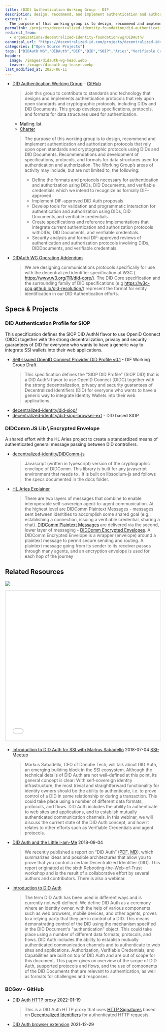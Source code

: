 ```yaml
---
title: (DID) Authentication Working Group - DIF 
description: design, recommend, and implement authentication and authorization protocols that rely upon open standards and cryptographic protocols using DIDs and DID Documents.
excerpt: >
  The purpose of this working group is to design, recommend and implement authentication and authorization protocols that rely upon open standards and cryptographic protocols using DIDs and DID Documents. Recommendations and development of specifications, protocols, and formats for data structures used for authentication and authorization.
permalink: /projects/decentralized-identity-foundation/did-authentication/
redirect_from:
  - organizations/decentralized-identity-foundation/wg/DIDAuth/
canonical_url: "https://decentralized-id.com/projects/decentralized-identity-foundation/did-authentication/"
categories: ["Open Source Projects"]
tags: ["DIDAuth WG","DIDAuth","DIF","DID","SOIP","Aries","Verifiable Credentials","W3C","DIDComm","BCGov"]
header:
  image: /images/didauth-wg-head.webp
  teaser: /images/didauth-wg-teaser.webp
last_modified_at: 2023-06-11
---
```


* [DID Authentication Working Group](https://identity.foundation/working-groups/authentication.html) - [GitHub](https://github.com/decentralized-identity/authentication-wg)
  > Join this group to contribute to standards and technology that designs and implements authentication protocols that rely upon open standards and cryptographic protocols, including DIDs and DID Documents. This group develops specifications, protocols, and formats for data structures used for authentication.
  * [Mailing list](https://dif.groups.io/g/didauth-wg)
  * [Charter](https://github.com/decentralized-identity/org/blob/master/Org%20documents/WG%20documents/DIF_DIDAuth_WG_charter_v1.pdf)
  > The purpose of this working group is to design, recommend and implement authentication and authorization protocols that rely upon open standards and cryptographic protocols using DIDs and DID Documents. Recommendations and development of specifications, protocols, and formats for data structures used for authentication and authorization. The Working Group’s areas of activity may include, but are not limited to, the following:
  > - Define the formats and protocols necessary for authentication and authorization using DIDs, DID Documents, and verifiable credentials which we intend to recognize as formally DIF-approved.
  > - Implement DIF-approved DID Auth proposals.
  > - Develop tools for validation and programmatic interaction for authentication and authorization using DIDs, DID Documents,and verifiable credentials.
  > - Create specifications and reference implementations that integrate current authentication and authorization protocols withDIDs, DID Documents, and verifiable credentials.
  > - Security analysis and formal DIF-approved reviews of authentication and authorization protocols involving DIDs, DIDDocuments, and verifiable credentials.
* [DIDAuth WG Operating Addendum](https://github.com/decentralized-identity/org/blob/master/Org%20documents/WG%20documents/DIF_DIDAuth_WG_Operating_Addendum_v1.pdf)
  > We are designing communications protocols specifically for use with the decentralized identifier specification at W3C (​https://www.w3.org/TR/did-core/​).  The DID Core specification and the surrounding family of DID specifications (e.g ​https://w3c-ccg.github.io/did-resolution/​) represent the format for entity identification in our DID Authentication efforts.

## Specs & Projects

### DID Authentication Profile for SIOP

This specification defines the SIOP DID AuthN flavor to use OpenID Connect (OIDC) together with the strong decentralization, privacy and security guarantees of DID for everyone who wants to have a generic way to integrate SSI wallets into their web applications.
                  
* [Self-Issued OpenID Connect Provider DID Profile v0.1](https://github.com/decentralized-identity/papers/blob/master/did-authn/siop/did-authn-siop-profile.md) - DIF Working Group Draft
  > This specification defines the "SIOP DID Profile" (SIOP DID) that is a DID AuthN flavor to use OpenID Connect (OIDC) together with the strong decentralization, privacy and security guarantees of Decentralized Identifiers (DID) for everyone who wants to have a generic way to integrate Identity Wallets into their web applications.
* [decentralized-identity/did-siop/](https://github.com/decentralized-identity/did-siop/)
* [decentralized-identity/did-siop-browser-ext](https://github.com/decentralized-identity/did-siop-browser-ext) - DID based SIOP

### DIDComm JS Lib \ Encrypted Envelope

A shared effort with the HL Aries project to create a standardized means of authenticated general message passing between DID controllers.           

* [decentralized-identity/DIDComm-js](https://github.com/decentralized-identity/DIDComm-js)
  > Javascript (written in typescript) version of the cryptographic envelope of DIDComm. This library is built for any javascript environment that needs to . It is built on libsodium-js and follows the specs documented in the docs folder.
- [HL Aries Explainer](https://github.com/hyperledger/aries-rfcs/blob/master/features/0019-encryption-envelope/README.md)
  > There are two layers of messages that combine to enable interoperable self-sovereign agent-to-agent communication. At the highest level are DIDComm Plaintext Messages - messages sent between identities to accomplish some shared goal (e.g., establishing a connection, issuing a verifiable credential, sharing a chat). [DIDComm Plaintext Messages](https://github.com/hyperledger/aries-rfcs/blob/master/features/0044-didcomm-file-and-mime-types/README.md#didcomm-messages-dm) are delivered via the second, lower layer of messaging - [DIDComm Encrypted Envelopes](https://github.com/hyperledger/aries-rfcs/blob/master/features/0044-didcomm-file-and-mime-types/README.md#didcomm-encrypted-envelope-dee). A DIDComm Encrypted Envelope is a wrapper (envelope) around a plaintext message to permit secure sending and routing. A plaintext message going from its sender to its receiver passes through many agents, and an encryption envelope is used for each hop of the journey

## Related Resources

![](https://imgur.com/XMaq5cil.png)

<iframe src="//www.slideshare.net/slideshow/embed_code/key/CtcPSLkrTg5z2c" width="595" height="485" frameborder="0" marginwidth="0" marginheight="0" scrolling="no" style="border:1px solid #CCC; border-width:1px; margin-bottom:5px; max-width: 100%;" allowfullscreen> </iframe> 

* [Introduction to DID Auth for SSI with Markus Sabadello](https://www.slideshare.net/SSIMeetup/introduction-to-did-auth-with-markus-sabadello) 2018-07-04 [SSI-Meetup](https://ssimeetup.org/introduction-did-auth-markus-sabadello-webinar-10/)
  > Markus Sabadello, CEO of Danube Tech, will talk about DID Auth, an emerging building block in the SSI ecosystem. Although the technical details of DID Auth are not well-defined at this point, its general concept is clear: With self-sovereign identity infrastructure, the most trivial and straightforward functionality for identity owners should be the ability to authenticate, i.e. to prove control of a DID in some relationship or during a transaction. This could take place using a number of different data formats, protocols, and flows. DID Auth includes the ability to authenticate to web sites and applications, and to establish mutually authenticated communication channels. In this webinar, we will discuss the current state of the DID Auth concept, and how it relates to other efforts such as Verifiable Credentials and agent protocols.
* [DID Auth and the Little I-am-Me](https://medium.com/@markus.sabadello/did-auth-and-the-little-i-am-me-ec14d757ff09) 2018-09-04
  > We recently published a report on “DID Auth” ([PDF](https://github.com/WebOfTrustInfo/rebooting-the-web-of-trust-spring2018/raw/master/final-documents/did-auth.pdf), [MD](https://github.com/WebOfTrustInfo/rebooting-the-web-of-trust-spring2018/blob/master/final-documents/did-auth.md)), which summarizes ideas and possible architectures that allow you to prove that you control a certain Decentralized Identifier (DID). This report originated at the sixth Rebooting-the-Web-of-Trust workshop and is the result of a collaborative effort by several authors and contributors. There is also a webinar.
* [Introduction to DID Auth](https://github.com/WebOfTrustInfo/rebooting-the-web-of-trust-spring2018/blob/master/final-documents/did-auth.md)
  > The term DID Auth has been used in different ways and is currently not well-defined. We define DID Auth as a ceremony where an identity owner, with the help of various components such as web browsers, mobile devices, and other agents, proves to a relying party that they are in control of a DID. This means demonstrating control of the DID using the mechanism specified in the DID Document's "authentication" object. This could take place using a number of different data formats, protocols, and flows. DID Auth includes the ability to establish mutually authenticated communication channels and to authenticate to web sites and applications. Authorization, Verifiable Credentials, and Capabilities are built on top of DID Auth and are out of scope for this document. This paper gives on overview of the scope of DID Auth, supported protocols and flows, and the use of components of the DID Documents that are relevant to authentication, as well as formats for challenges and responses.

### BCGov - GitHub
* [DID Auth HTTP proxy](https://github.com/bcgov/http-did-auth-proxy) 2022-01-19
  > This is a DID Auth HTTP proxy that uses [HTTP Signatures](https://www.ietf.org/id/draft-cavage-http-signatures-09.txt) based on [Decentralized Identifiers](https://w3c-ccg.github.io/did-spec/) for authenticated HTTP requests.
* [DID Auth browser extension](https://github.com/bcgov/did-auth-extension) 2021-12-29

